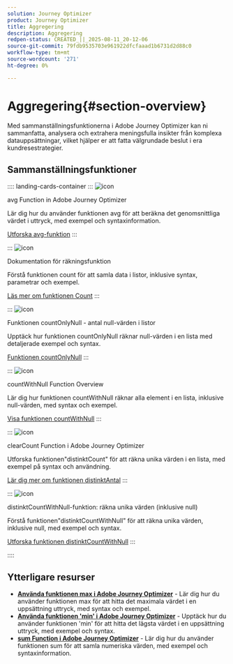 ```yaml
---
solution: Journey Optimizer
product: Journey Optimizer
title: Aggregering
description: Aggregering
redpen-status: CREATED_||_2025-08-11_20-12-06
source-git-commit: 79fdb9535703e961922dfcfaaad1b6731d2d88c0
workflow-type: tm+mt
source-wordcount: '271'
ht-degree: 0%

---
```



# Aggregering{#section-overview}

Med sammanställningsfunktionerna i Adobe Journey Optimizer kan ni sammanfatta, analysera och extrahera meningsfulla insikter från komplexa datauppsättningar, vilket hjälper er att fatta välgrundade beslut i era kundresestrategier.

## Sammanställningsfunktioner

:::: landing-cards-container
:::
![icon](https://cdn.experienceleague.adobe.com/icons/code-branch.svg?lang=sv-SE)

avg Function in Adobe Journey Optimizer

Lär dig hur du använder funktionen avg för att beräkna det genomsnittliga värdet i uttryck, med exempel och syntaxinformation.

[Utforska avg-funktion](../using/building-journeys/functions/functionavg.md)
:::

:::
![icon](https://cdn.experienceleague.adobe.com/icons/code-branch.svg?lang=sv-SE)

Dokumentation för räkningsfunktion

Förstå funktionen count för att samla data i listor, inklusive syntax, parametrar och exempel.

[Läs mer om funktionen Count](../using/building-journeys/functions/functioncount.md)
:::

:::
![icon](https://cdn.experienceleague.adobe.com/icons/code-branch.svg?lang=sv-SE)

Funktionen countOnlyNull - antal null-värden i listor

Upptäck hur funktionen countOnlyNull räknar null-värden i en lista med detaljerade exempel och syntax.

[Funktionen countOnlyNull](../using/building-journeys/functions/functioncountonlynull.md)
:::

:::
![icon](https://cdn.experienceleague.adobe.com/icons/code-branch.svg?lang=sv-SE)

countWithNull Function Overview

Lär dig hur funktionen countWithNull räknar alla element i en lista, inklusive null-värden, med syntax och exempel.

[Visa funktionen countWithNull](../using/building-journeys/functions/functioncountwithnull.md)
:::

:::
![icon](https://cdn.experienceleague.adobe.com/icons/code-branch.svg?lang=sv-SE)

clearCount Function i Adobe Journey Optimizer

Utforska funktionen&quot;distinktCount&quot; för att räkna unika värden i en lista, med exempel på syntax och användning.

[Lär dig mer om funktionen distinktAntal](../using/building-journeys/functions/functiondistinctcount.md)
:::

:::
![icon](https://cdn.experienceleague.adobe.com/icons/code-branch.svg?lang=sv-SE)

distinktCountWithNull-funktion: räkna unika värden (inklusive null)

Förstå funktionen&quot;distinktCountWithNull&quot; för att räkna unika värden, inklusive null, med exempel och syntax.

[Utforska funktionen distinktCountWithNull](../using/building-journeys/functions/functiondistinctcountwithnull.md)
:::

::::


## Ytterligare resurser

- **[Använda funktionen max i Adobe Journey Optimizer](../using/building-journeys/functions/functionmax.md)** - Lär dig hur du använder funktionen max för att hitta det maximala värdet i en uppsättning uttryck, med syntax och exempel.
- **[Använda funktionen &#39;min&#39; i Adobe Journey Optimizer](../using/building-journeys/functions/functionmin.md)** - Upptäck hur du använder funktionen &#39;min&#39; för att hitta det lägsta värdet i en uppsättning uttryck, med exempel och syntax.
- **[sum Function i Adobe Journey Optimizer](../using/building-journeys/functions/functionsum.md)** - Lär dig hur du använder funktionen sum för att samla numeriska värden, med exempel och syntaxinformation.
